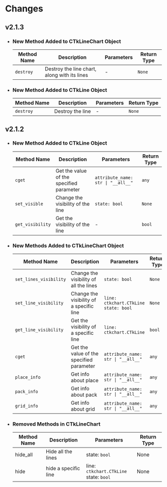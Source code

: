 # Changes

## v2.1.3

- ### New Method Added to CTkLineChart Object
    | Method Name      | Description                                                | Parameters     | Return Type |
    |------------------|------------------------------------------------------------|----------------|-------------|
    | `destroy`        | Destroy the line chart, along with its lines               | -              | `None`      |

- ### New Method Added to CTkLine Object
    | Method Name      | Description                                                | Parameters     | Return Type |
    |------------------|------------------------------------------------------------|----------------|-------------|
    | `destroy`        | Destroy the line                                           | -              | `None`      |

## v2.1.2

- ### New Method Added to CTkLine Object

    | Method Name      | Description                                    | Parameters                              | Return Type |
    |------------------|------------------------------------------------|------------------------------------------|-------------|
    | `cget`           | Get the value of the specified parameter      | `attribute_name: str \| "__all__"`       | `any`       |
    | `set_visible`    | Change the visibility of the line             | `state: bool`                            | `None`      |
    | `get_visibility` | Get the visibility of the line                | -                                        | `bool`      |

- ### New Methods Added to CTkLineChart Object

    | Method Name            | Description                                    | Parameters                                       | Return Type |
    |------------------------|------------------------------------------------|--------------------------------------------------|-------------|
    | `set_lines_visibility` | Change the visibility of all the lines        | `state: bool`                                   | `None`      |
    | `set_line_visibility`  | Change the visibility of a specific line      | `line: ctkchart.CTkLine`<br>`state: bool`       | `None`      |
    | `get_line_visibility`  | Get the visibility of a specific line         | `line: ctkchart.CTkLine`                        | `bool`      |
    | `cget`        | Get the value of the specified parameter| `attribute_name: str \| "__all__"`       | `any`       |
    | `place_info`  | Get info about place                    | `attribute_name: str \| "__all__"`       | `any`       |
    | `pack_info`   | Get info about pack                     | `attribute_name: str \| "__all__"`       | `any`       |
    | `grid_info`   | Get info about grid                     | `attribute_name: str \| "__all__"`       | `any`       |

- ### Removed Methods in CTkLineChart

    | Method Name | Description          | Parameters                                   | Return Type |
    |-------------|----------------------|----------------------------------------------|-------------|
    | hide_all    | Hide all the lines   | state:  ``bool``                             | None        |
    | hide        | hide a specific line | line:  ``ctkchart.CTkLine``<br> state:  ``bool`` | None        |
